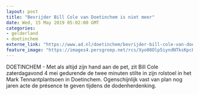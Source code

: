 ```yaml
---
layout: post
title: "Bevrijder Bill Cole van Doetinchem is niet meer"
date: Wed, 15 May 2019 05:02:00 GMT
categories: 
- gelderland 
- doetinchem 
externe_link: "https://www.ad.nl/doetinchem/bevrijder-bill-cole-van-doetinchem-is-niet-meer~a1181905/"
feature_image: "https://images4.persgroep.net/rcs/Xyo08Olp5iyndNTksKpcLwc72po/diocontent/78300474/_fitwidth/400/?appId=21791a8992982cd8da851550a453bd7f&quality=0.7"
---
```


DOETINCHEM - Met als altijd zijn hand aan de pet, zit Bill Cole zaterdagavond 4 mei gedurende de twee minuten stilte in zijn rolstoel in het Mark Tennantplantsoen in Doetinchem. Ogenschijnlijk vast van plan nog jaren acte de présence te geven tijdens de dodenherdenking.
